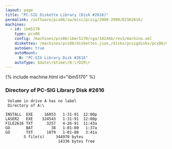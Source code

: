```yaml
---
layout: page
title: "PC-SIG Diskette Library (Disk #2616)"
permalink: /software/pcx86/sw/misc/pcsig/2000-2999/DISK2616/
machines:
  - id: ibm5170
    type: pcx86
    config: /machines/pcx86/ibm/5170/cga/1024kb/rev3/machine.xml
    diskettes: /machines/pcx86/diskettes.json,/disks/pcsigdisks/pcx86/diskettes.json
    autoGen: true
    autoMount:
      B: "PC-SIG Library Disk #2616"
    autoType: $date\r$time\rB:\rDIR\r
---
```


{% include machine.html id="ibm5170" %}

### Directory of PC-SIG Library Disk #2616

     Volume in drive A has no label
     Directory of A:\

    INSTALL  EXE     16053   1-31-91  12:00p
    LASER2   EXE    324543   1-31-91  12:00p
    FILE2616 TXT      3257   4-26-91  11:43a
    GO       BAT        38   1-01-80   1:37a
    GO       TXT      1079   1-01-80   3:41a
            5 file(s)     344970 bytes
                           14336 bytes free
